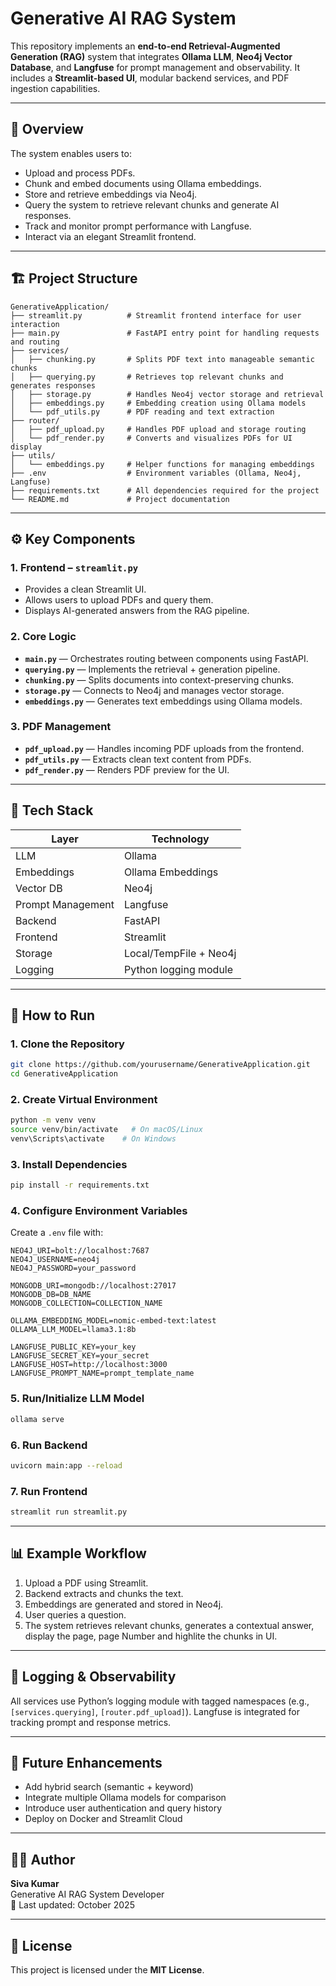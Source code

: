 # Generative AI RAG System

This repository implements an **end-to-end Retrieval-Augmented Generation (RAG)** system that integrates **Ollama LLM**, **Neo4j Vector Database**, and **Langfuse** for prompt management and observability. It includes a **Streamlit-based UI**, modular backend services, and PDF ingestion capabilities.

---

## 🧠 Overview

The system enables users to:
- Upload and process PDFs.
- Chunk and embed documents using Ollama embeddings.
- Store and retrieve embeddings via Neo4j.
- Query the system to retrieve relevant chunks and generate AI responses.
- Track and monitor prompt performance with Langfuse.
- Interact via an elegant Streamlit frontend.

---

## 🏗️ Project Structure

```
GenerativeApplication/
├── streamlit.py          # Streamlit frontend interface for user interaction
├── main.py               # FastAPI entry point for handling requests and routing
├── services/
│   ├── chunking.py       # Splits PDF text into manageable semantic chunks
│   ├── querying.py       # Retrieves top relevant chunks and generates responses
│   ├── storage.py        # Handles Neo4j vector storage and retrieval
│   ├── embeddings.py     # Embedding creation using Ollama models
│   └── pdf_utils.py      # PDF reading and text extraction
├── router/
│   ├── pdf_upload.py     # Handles PDF upload and storage routing
│   └── pdf_render.py     # Converts and visualizes PDFs for UI display
├── utils/
│   └── embeddings.py     # Helper functions for managing embeddings
├── .env                  # Environment variables (Ollama, Neo4j, Langfuse)
├── requirements.txt      # All dependencies required for the project
└── README.md             # Project documentation
```

---

## ⚙️ Key Components

### 1. **Frontend – `streamlit.py`**
- Provides a clean Streamlit UI.
- Allows users to upload PDFs and query them.
- Displays AI-generated answers from the RAG pipeline.

### 2. **Core Logic**
- **`main.py`** — Orchestrates routing between components using FastAPI.
- **`querying.py`** — Implements the retrieval + generation pipeline.
- **`chunking.py`** — Splits documents into context-preserving chunks.
- **`storage.py`** — Connects to Neo4j and manages vector storage.
- **`embeddings.py`** — Generates text embeddings using Ollama models.

### 3. **PDF Management**
- **`pdf_upload.py`** — Handles incoming PDF uploads from the frontend.
- **`pdf_utils.py`** — Extracts clean text content from PDFs.
- **`pdf_render.py`** — Renders PDF preview for the UI.

---

## 🧩 Tech Stack

| Layer | Technology |
|-------|-------------|
| LLM | Ollama |
| Embeddings | Ollama Embeddings |
| Vector DB | Neo4j |
| Prompt Management | Langfuse |
| Backend | FastAPI |
| Frontend | Streamlit |
| Storage | Local/TempFile + Neo4j |
| Logging | Python logging module |

---

## 🚀 How to Run

### 1. **Clone the Repository**
```bash
git clone https://github.com/yourusername/GenerativeApplication.git
cd GenerativeApplication
```

### 2. **Create Virtual Environment**
```bash
python -m venv venv
source venv/bin/activate   # On macOS/Linux
venv\Scripts\activate    # On Windows
```

### 3. **Install Dependencies**
```bash
pip install -r requirements.txt
```

### 4. **Configure Environment Variables**
Create a `.env` file with:
```
NEO4J_URI=bolt://localhost:7687
NEO4J_USERNAME=neo4j
NEO4J_PASSWORD=your_password

MONGODB_URI=mongodb://localhost:27017
MONGODB_DB=DB_NAME
MONGODB_COLLECTION=COLLECTION_NAME

OLLAMA_EMBEDDING_MODEL=nomic-embed-text:latest
OLLAMA_LLM_MODEL=llama3.1:8b

LANGFUSE_PUBLIC_KEY=your_key
LANGFUSE_SECRET_KEY=your_secret
LANGFUSE_HOST=http://localhost:3000
LANGFUSE_PROMPT_NAME=prompt_template_name
```

### 5. **Run/Initialize LLM Model**
```bash
ollama serve
```

### 6. **Run Backend**
```bash
uvicorn main:app --reload
```

### 7. **Run Frontend**
```bash
streamlit run streamlit.py
```

---

## 📊 Example Workflow

1. Upload a PDF using Streamlit.
2. Backend extracts and chunks the text.
3. Embeddings are generated and stored in Neo4j.
4. User queries a question.
5. The system retrieves relevant chunks, generates a contextual answer, display the page, page Number and   highlite the chunks in UI.

---

## 🧪 Logging & Observability
All services use Python’s logging module with tagged namespaces (e.g., `[services.querying]`, `[router.pdf_upload]`).
Langfuse is integrated for tracking prompt and response metrics.

---

## 🧱 Future Enhancements
- Add hybrid search (semantic + keyword)
- Integrate multiple Ollama models for comparison
- Introduce user authentication and query history
- Deploy on Docker and Streamlit Cloud

---

## 👨‍💻 Author
**Siva Kumar**  
Generative AI RAG System Developer  
📅 Last updated: October 2025

---

## 🪪 License
This project is licensed under the **MIT License**.
